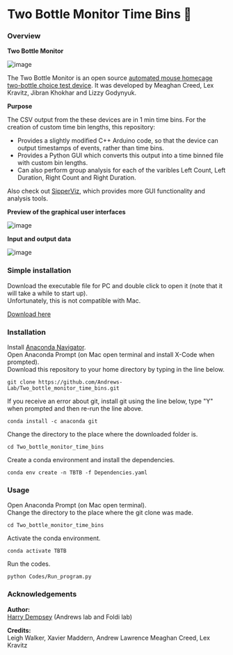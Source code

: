 # Two Bottle Monitor Time Bins 🐁

### Overview

__Two Bottle Monitor__

![image](https://github.com/H-Dempsey/Two_bottle_monitor_time_bins/assets/101311642/45877e65-1e08-4496-9733-2aff0cde704b)

The Two Bottle Monitor is an open source [automated mouse homecage two-bottle choice test device](https://hackaday.io/project/160388-automated-mouse-homecage-two-bottle-choice-test-v2).
It was developed by Meaghan Creed, Lex Kravitz, Jibran Khokhar and Lizzy Godynyuk.

__Purpose__

The CSV output from the these devices are in 1 min time bins. For the creation of custom time bin lengths, this repository:
* Provides a slightly modified C++ Arduino code, so that the device can output timestamps of events, rather than time bins.
* Provides a Python GUI which converts this output into a time binned file with custom bin lengths.
* Can also perform group analysis for each of the varibles Left Count, Left Duration, Right Count and Right Duration. <br>

Also check out [SipperViz](https://github.com/earnestt1234/SipperViz), which provides more GUI functionality and analysis tools.

__Preview of the graphical user interfaces__

![image](https://github.com/H-Dempsey/Two_bottle_monitor_time_bins/assets/101311642/176527ab-0f73-4fb9-b0ff-73142e51f726)

__Input and output data__

![image](https://github.com/H-Dempsey/Two_bottle_monitor_time_bins/assets/101311642/01e446b1-b4fa-42ba-94d0-f48c039bba02)

### Simple installation

Download the executable file for PC and double click to open it (note that it will take a while to start up). <br>
Unfortunately, this is not compatible with Mac. <br>
  
[Download here](https://figshare.com/s/f095bf5f8fd38ef76c6a)

### Installation

Install [Anaconda Navigator](https://www.anaconda.com/products/distribution). <br>
Open Anaconda Prompt (on Mac open terminal and install X-Code when prompted). <br>
Download this repository to your home directory by typing in the line below.
```
git clone https://github.com/Andrews-Lab/Two_bottle_monitor_time_bins.git
```
If you receive an error about git, install git using the line below, type "Y" when prompted and then re-run the line above.
```
conda install -c anaconda git
```
Change the directory to the place where the downloaded folder is. <br>
```
cd Two_bottle_monitor_time_bins
```

Create a conda environment and install the dependencies.
```
conda env create -n TBTB -f Dependencies.yaml
```

### Usage
Open Anaconda Prompt (on Mac open terminal). <br>
Change the directory to the place where the git clone was made.
```
cd Two_bottle_monitor_time_bins
```

Activate the conda environment.
```
conda activate TBTB
```

Run the codes.
```
python Codes/Run_program.py
```

### Acknowledgements

__Author:__ <br>
[Harry Dempsey](https://github.com/H-Dempsey) (Andrews lab and Foldi lab) <br>

__Credits:__ <br>
Leigh Walker, Xavier Maddern, Andrew Lawrence Meaghan Creed, Lex Kravitz <br>
